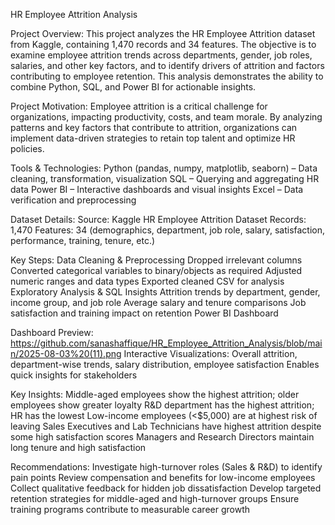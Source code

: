 
HR Employee Attrition Analysis

Project Overview:
This project analyzes the HR Employee Attrition dataset from Kaggle, containing 1,470 records and 34 features. The objective is to examine employee attrition trends across departments, gender, job roles, salaries, and other key factors, and to identify drivers of attrition and factors contributing to employee retention. This analysis demonstrates the ability to combine Python, SQL, and Power BI for actionable insights.

Project Motivation:
Employee attrition is a critical challenge for organizations, impacting productivity, costs, and team morale. By analyzing patterns and key factors that contribute to attrition, organizations can implement data-driven strategies to retain top talent and optimize HR policies.

Tools & Technologies:
Python (pandas, numpy, matplotlib, seaborn) – Data cleaning, transformation, visualization
SQL – Querying and aggregating HR data
Power BI – Interactive dashboards and visual insights
Excel – Data verification and preprocessing

Dataset Details:
Source: Kaggle HR Employee Attrition Dataset
Records: 1,470
Features: 34 (demographics, department, job role, salary, satisfaction, performance, training, tenure, etc.)

Key Steps:
Data Cleaning & Preprocessing
Dropped irrelevant columns
Converted categorical variables to binary/objects as required
Adjusted numeric ranges and data types
Exported cleaned CSV for analysis
Exploratory Analysis & SQL Insights
Attrition trends by department, gender, income group, and job role
Average salary and tenure comparisons
Job satisfaction and training impact on retention
Power BI Dashboard

Dashboard Preview:
https://github.com/sanashaffique/HR_Employee_Attrition_Analysis/blob/main/2025-08-03%20(11).png
Interactive Visualizations: Overall attrition, department-wise trends, salary distribution, employee satisfaction
Enables quick insights for stakeholders

Key Insights:
Middle-aged employees show the highest attrition; older employees show greater loyalty
R&D department has the highest attrition; HR has the lowest
Low-income employees (<$5,000) are at highest risk of leaving
Sales Executives and Lab Technicians have highest attrition despite some high satisfaction scores
Managers and Research Directors maintain long tenure and high satisfaction

Recommendations:
Investigate high-turnover roles (Sales & R&D) to identify pain points
Review compensation and benefits for low-income employees
Collect qualitative feedback for hidden job dissatisfaction
Develop targeted retention strategies for middle-aged and high-turnover groups
Ensure training programs contribute to measurable career growth


